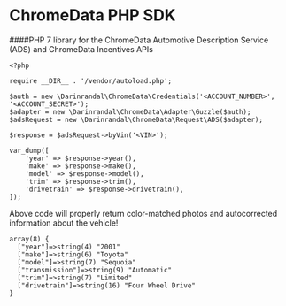 # ChromeData PHP SDK
####PHP 7 library for the ChromeData Automotive Description Service (ADS) and ChromeData Incentives APIs

```
<?php

require __DIR__ . '/vendor/autoload.php';

$auth = new \Darinrandal\ChromeData\Credentials('<ACCOUNT_NUMBER>', '<ACCOUNT_SECRET>');
$adapter = new \Darinrandal\ChromeData\Adapter\Guzzle($auth);
$adsRequest = new \Darinrandal\ChromeData\Request\ADS($adapter);

$response = $adsRequest->byVin('<VIN>');

var_dump([
    'year' => $response->year(),
    'make' => $response->make(),
    'model' => $response->model(),
    'trim' => $response->trim(),
    'drivetrain' => $response->drivetrain(),
]);
```

Above code will properly return color-matched photos and autocorrected information about the vehicle!

```
array(8) {
  ["year"]=>string(4) "2001"
  ["make"]=>string(6) "Toyota"
  ["model"]=>string(7) "Sequoia"
  ["transmission"]=>string(9) "Automatic"
  ["trim"]=>string(7) "Limited"
  ["drivetrain"]=>string(16) "Four Wheel Drive"
}
```
